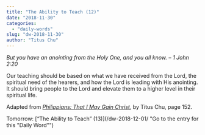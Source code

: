 ```yaml
---
title: "The Ability to Teach (12)"
date: "2018-11-30"
categories: 
  - "daily-words"
slug: "dw-2018-11-30"
author: "Titus Chu"
---
```


_But you have an anointing from the Holy One, and you all know._ _– 1 John 2:20_

Our teaching should be based on what we have received from the Lord, the spiritual need of the hearers, and how the Lord is leading with His anointing. It should bring people to the Lord and elevate them to a higher level in their spiritual life.

Adapted from _[Philippians: That I May Gain Christ](/book-philippians/ "Go to the listing for this book"),_ by Titus Chu, page 152.

Tomorrow: [“The Ability to Teach” (13)](/dw-2018-12-01/ "Go to the entry for this "Daily Word"")
